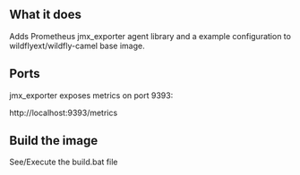 ## What it does
Adds Prometheus jmx_exporter agent library and a example configuration to wildflyext/wildfly-camel base image.

## Ports
jmx_exporter exposes metrics on port 9393:

http://localhost:9393/metrics

## Build the image
See/Execute the build.bat file
